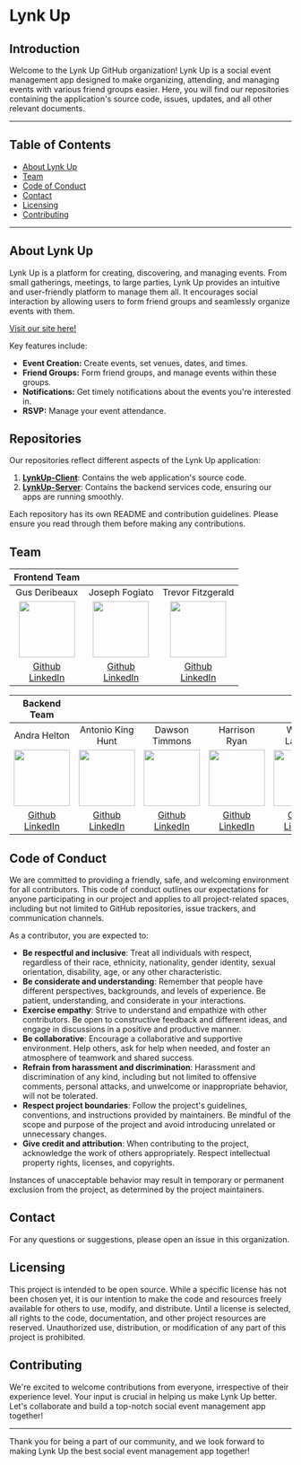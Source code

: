 # Lynk Up

## Introduction

Welcome to the Lynk Up GitHub organization! Lynk Up is a social event management app designed to make organizing, attending, and managing events with various friend groups easier. Here, you will find our repositories containing the application's source code, issues, updates, and all other relevant documents.

---
## Table of Contents
- [About Lynk Up](#about-lynk-up) 
- [Team](#team)
- [Code of Conduct](#code-of-conduct)
- [Contact](#contact)
- [Licensing](#licensing)
- [Contributing](#contributing)
---

## About Lynk Up

Lynk Up is a platform for creating, discovering, and managing events. From small gatherings, meetings, to large parties, Lynk Up provides an intuitive and user-friendly platform to manage them all. It encourages social interaction by allowing users to form friend groups and seamlessly organize events with them.

[Visit our site here!](https://lynk-up-client.vercel.app/dashboard)

Key features include:
- **Event Creation:** Create events, set venues, dates, and times.
- **Friend Groups:** Form friend groups, and manage events within these groups.
- **Notifications:** Get timely notifications about the events you're interested in.
- **RSVP:** Manage your event attendance.

## Repositories

Our repositories reflect different aspects of the Lynk Up application:

1. **[LynkUp-Client](https://github.com/LYNK-UP-APP/lynk-up-client)**: Contains the web application's source code.
2. **[LynkUp-Server](https://github.com/LYNK-UP-APP/lynk-up-server)**: Contains the backend services code, ensuring our apps are running smoothly.


Each repository has its own README and contribution guidelines. Please ensure you read through them before making any contributions.

## Team

| **Frontend Team**  |       |       |
| :------------: |:-----:| :---: |
| Gus Deribeaux  | Joseph Fogiato | Trevor Fitzgerald |
| <img src="https://avatars.githubusercontent.com/u/108699203?v=4" width="100" height="100"> | <img src="https://avatars.githubusercontent.com/u/57634618?v=4" width="100" height="100"> | <img src="https://avatars.githubusercontent.com/u/57536985?v=4" width="100" height="100"> |
| [Github](https://github.com/Gderibeaux)<br>[LinkedIn](https://www.linkedin.com/in/gus-deribeaux-562a511aa/) | [Github](https://github.com/jfogiato)<br>[LinkedIn](https://www.linkedin.com/in/joseph-fogiato/) | [Github](https://github.com/trevorfitz0)<br>[LinkedIn](https://www.linkedin.com/in/trevorfitz0/) |

| **Backend Team** |       |       |       |       |
| :----------: | :---: | :---: | :---: | :---: |
| Andra Helton | Antonio King Hunt | Dawson Timmons | Harrison Ryan | William Lampke |
| <img src="https://avatars.githubusercontent.com/u/116662742?v=4" width="100" height="100"> | <img src="https://avatars.githubusercontent.com/u/89714398?v=4" width="100" height="100"> | <img src="https://avatars.githubusercontent.com/u/117066950?v=4" width="100" height="100"> | <img src="https://avatars.githubusercontent.com/u/116698937?v=4" width="100" height="100"> | <img src="https://avatars.githubusercontent.com/u/109244868?v=4" width="100" height="100"> |
| [Github](https://github.com/ALHelton)<br>[LinkedIn](https://www.linkedin.com/in/andrahelton/) | [Github](https://github.com/4D-Coder)<br>[LinkedIn](https://www.linkedin.com/in/antoniokinghunt-4d-coder/) | [Github](https://github.com/DMTimmons1)<br>[LinkedIn](https://www.linkedin.com/in/dawson-timmons/) | [Github](https://github.com/hwryan12)<br>[LinkedIn](https://www.linkedin.com/in/harrison-ryan-2b987725a/) | [Github](https://github.com/WilliamLampke)<br>[LinkedIn](https://www.linkedin.com/in/william-lampke-b4a5b5250/) |

## Code of Conduct

We are committed to providing a friendly, safe, and welcoming environment for all contributors. This code of conduct outlines our expectations for anyone participating in our project and applies to all project-related spaces, including but not limited to GitHub repositories, issue trackers, and communication channels.

As a contributor, you are expected to:

- **Be respectful and inclusive**: Treat all individuals with respect, regardless of their race, ethnicity, nationality, gender identity, sexual orientation, disability, age, or any other characteristic.
- **Be considerate and understanding**: Remember that people have different perspectives, backgrounds, and levels of experience. Be patient, understanding, and considerate in your interactions.
- **Exercise empathy**: Strive to understand and empathize with other contributors. Be open to constructive feedback and different ideas, and engage in discussions in a positive and productive manner.
- **Be collaborative**: Encourage a collaborative and supportive environment. Help others, ask for help when needed, and foster an atmosphere of teamwork and shared success.
- **Refrain from harassment and discrimination**: Harassment and discrimination of any kind, including but not limited to offensive comments, personal attacks, and unwelcome or inappropriate behavior, will not be tolerated.
- **Respect project boundaries**: Follow the project's guidelines, conventions, and instructions provided by maintainers. Be mindful of the scope and purpose of the project and avoid introducing unrelated or unnecessary changes.
- **Give credit and attribution**: When contributing to the project, acknowledge the work of others appropriately. Respect intellectual property rights, licenses, and copyrights.

Instances of unacceptable behavior may result in temporary or permanent exclusion from the project, as determined by the project maintainers.

## Contact
For any questions or suggestions, please open an issue in this organization.

## Licensing

This project is intended to be open source. While a specific license has not been chosen yet, it is our intention to make the code and resources freely available for others to use, modify, and distribute. Until a license is selected, all rights to the code, documentation, and other project resources are reserved. Unauthorized use, distribution, or modification of any part of this project is prohibited.

## Contributing

We're excited to welcome contributions from everyone, irrespective of their experience level. Your input is crucial in helping us make Lynk Up better. Let's collaborate and build a top-notch social event management app together!

---

Thank you for being a part of our community, and we look forward to making Lynk Up the best social event management app together!
